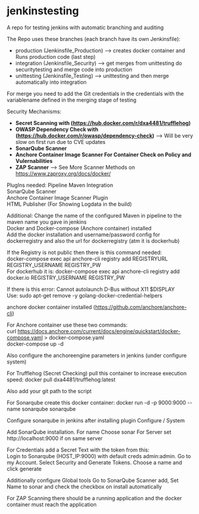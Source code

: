 # jenkinstesting
A repo for testing jenkins with automatic branching and auditing



The Repo uses these branches (each branch have its own Jenkinsfile):
* production (Jenkinsfile_Production) --> creates docker container and Runs production code (last step)
* integration (Jenkinsfile_Security) --> get merges from unittesting do securitytesting and merge code into production
* unittesting (Jenkinsfile_Testing) --> unittesting and then merge automatically into integration

For merge you need to add the Git credentials in the credentials with the variablename defined in the merging stage of testing


Security Mechanisms:
*  **Secret Scanning with (https://hub.docker.com/r/dxa4481/trufflehog)**
*  **OWASP Dependency Check with (https://hub.docker.com/r/owasp/dependency-check)** --> Will be very slow on first run due to CVE updates
*  **SonarQube Scanner**
*  **Anchore Container Image Scanner For Container Check on Policy and Vulernabilities**
*  **ZAP Scanner** --> See More Scanner Methods on https://www.zaproxy.org/docs/docker/



PlugIns needed:
Pipeline Maven Integration<br/>
SonarQube Scanner<br/>
Anchore Container Image Scanner Plugin<br/>
HTML Publisher (For Showing Logdata in the build)<br/>


Additional:
Change the name of the configured Maven in pipeline to the maven name you gave in jenkins<br/>
Docker and Docker-compose (Anchore container) installed<br/>
Add the docker installation and username/password config for dockerregistry and also the url for dockerregistry (atm it is dockerhub)

If the Registry is not public then there is this command needed:<br/>
docker-compose exec api anchore-cli registry add REGISTRYURL REGISTRY_USERNAME REGISTRY_PW<br/>
For dockerhub it is: docker-compose exec api anchore-cli registry add docker.io REGISTRY_USERNAME REGISTRY_PW<br/>


If there is this error: Cannot autolaunch D-Bus without X11 $DISPLAY<br/>
Use: sudo apt-get remove -y golang-docker-credential-helpers

anchore docker container installed (https://github.com/anchore/anchore-cli)<br/>

For Anchore container use these two commands:<br/>
curl https://docs.anchore.com/current/docs/engine/quickstart/docker-compose.yaml > docker-compose.yaml<br/>
docker-compose up -d

Also configure the anchoreengine parameters in jenkins (under configure system)


For Trufflehog (Secret Checking) pull this container to increase execution speed:
docker pull dxa4481/trufflehog:latest

Also add your git path to the script


For Sonarqube create this docker container:
docker run -d -p 9000:9000 --name sonarqube sonarqube

Configure sonarqube in jenkins after installing plugin
Configure / System

Add SonarQube installation. For name Choose sonar
For Server set http://localhost:9000 if on same server

For Credentials add a Secret Text with the token from this:<br/>
Login to Sonarqube (HOST_IP:9000) with default creds admin:admin.
Go to my Account. Select Security and Generate Tokens. Choose a name and click generate

Additionally configure Global tools
Go to SonarQube Scanner add, Set Name to sonar and check the checkbox on install automatically


For ZAP Scanning there should be a running application and the docker container must reach the application
